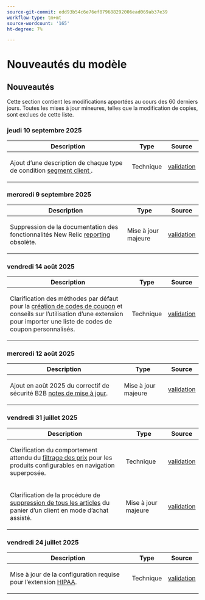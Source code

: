 ```yaml
---
source-git-commit: edd93b54c6e76ef879688292006ead069ab37e39
workflow-type: tm+mt
source-wordcount: '165'
ht-degree: 7%

---
```

# Nouveautés du modèle

## Nouveautés

Cette section contient les modifications apportées au cours des 60 derniers jours. Toutes les mises à jour mineures, telles que la modification de copies, sont exclues de cette liste.

### jeudi 10 septembre 2025

<table style="table-layout:auto;">
  <thead>
    <tr>
      <th>Description</th>
      <th>Type</th>
      <th>Source</th>
    </tr>
  </thead>
  <tbody>
    <tr>
      <td><p>Ajout d’une description de chaque type de condition <a href="https://experienceleague.adobe.com/fr/docs/commerce-admin/customers/segments/customer-segment-create"> segment client </a>.</p>
</td>
      <td>
        Technique
      </td>
      <td><a href="https://github.com/AdobeDocs/commerce-admin.en/commit/3caa8f3067d534d46e4dafb5731df200723216f8">validation</a></td>
    </tr>
  </tbody>
</table>

### mercredi 9 septembre 2025

<table style="table-layout:auto;">
  <thead>
    <tr>
      <th>Description</th>
      <th>Type</th>
      <th>Source</th>
    </tr>
  </thead>
  <tbody>
    <tr>
      <td><p>Suppression de la documentation des fonctionnalités New Relic <a href="https://experienceleague.adobe.com/fr/docs/commerce-admin/start/reporting/new-relic-reporting">reporting</a> obsolète.</p>
</td>
      <td>
        Mise à jour majeure
      </td>
      <td><a href="https://github.com/AdobeDocs/commerce-admin.en/commit/066bcb5b86cfcf5ecb8a6384e6023fd839c4dfcb">validation</a></td>
    </tr>
  </tbody>
</table>

### vendredi 14 août 2025

<table style="table-layout:auto;">
  <thead>
    <tr>
      <th>Description</th>
      <th>Type</th>
      <th>Source</th>
    </tr>
  </thead>
  <tbody>
    <tr>
      <td><p>Clarification des méthodes par défaut pour la <a href="https://experienceleague.adobe.com/fr/docs/commerce-admin/marketing/promotions/cart-rules/price-rules-cart-coupon">création de codes de coupon</a> et conseils sur l’utilisation d’une extension pour importer une liste de codes de coupon personnalisés.</p>
</td>
      <td>
        Technique
      </td>
      <td><a href="https://github.com/AdobeDocs/commerce-admin.en/commit/95e0223bb211b03a9c9ede7b53372c33cad65885">validation</a></td>
    </tr>
  </tbody>
</table>

### mercredi 12 août 2025

<table style="table-layout:auto;">
  <thead>
    <tr>
      <th>Description</th>
      <th>Type</th>
      <th>Source</th>
    </tr>
  </thead>
  <tbody>
    <tr>
      <td><p>Ajout en août 2025 du correctif de sécurité B2B <a href="https://experienceleague.adobe.com/fr/docs/commerce-admin/b2b/release-notes">notes de mise à jour</a>.</p>
</td>
      <td>
        Mise à jour majeure
      </td>
      <td><a href="https://github.com/AdobeDocs/commerce-admin.en/commit/0ff127d55e62cc13241d9b6285f36a1bb56d8162">validation</a></td>
    </tr>
  </tbody>
</table>

### vendredi 31 juillet 2025

<table style="table-layout:auto;">
  <thead>
    <tr>
      <th>Description</th>
      <th>Type</th>
      <th>Source</th>
    </tr>
  </thead>
  <tbody>
    <tr>
      <td><p>Clarification du comportement attendu du <a href="https://experienceleague.adobe.com/fr/docs/commerce-admin/catalog/catalog/navigation/navigation-layered#price-navigation">filtrage des prix</a> pour les produits configurables en navigation superposée.</p>
</td>
      <td>
        Technique
      </td>
      <td><a href="https://github.com/AdobeDocs/commerce-admin.en/commit/3227227b6cf4f159b40fda8a5a165a7097f8a0bd">validation</a></td>
    </tr>
    <tr>
      <td><p>Clarification de la procédure de <a href="https://experienceleague.adobe.com/fr/docs/commerce-admin/stores-sales/point-of-purchase/assist/shopping-assisted-cart-manage">suppression de tous les articles</a> du panier d’un client en mode d’achat assisté.</p>
</td>
      <td>
        Mise à jour majeure
      </td>
      <td><a href="https://github.com/AdobeDocs/commerce-admin.en/commit/193248c1fce55c950b22ec8d86613d23be1ead11">validation</a></td>
    </tr>
  </tbody>
</table>

### vendredi 24 juillet 2025

<table style="table-layout:auto;">
  <thead>
    <tr>
      <th>Description</th>
      <th>Type</th>
      <th>Source</th>
    </tr>
  </thead>
  <tbody>
    <tr>
      <td><p>Mise à jour de la configuration requise pour l’extension <a href="https://experienceleague.adobe.com/fr/docs/commerce-admin/start/compliance/hipaa-ready-service/overview#system-requirements">HIPAA</a>.</p>
</td>
      <td>
        Technique
      </td>
      <td><a href="https://github.com/AdobeDocs/commerce-admin.en/commit/a8a79656179b9a725aa84ce5481ef82747547745">validation</a></td>
    </tr>
  </tbody>
</table>
